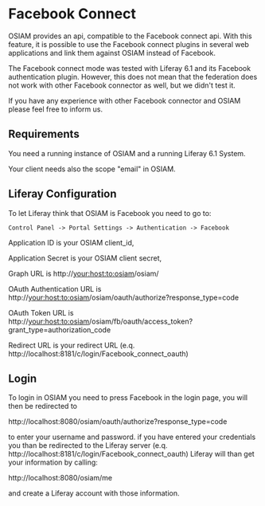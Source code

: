 # Facebook Connect

OSIAM provides an api, compatible to the Facebook connect api. With this feature, it is possible to use the Facebook connect plugins in several web applications and link them against OSIAM instead of Facebook.

The Facebook connect mode was tested with Liferay 6.1 and its Facebook authentication plugin.
However, this does not mean that the federation does not work with other Facebook connector as well, but we didn't test it. 

If you have any experience with other Facebook connector and OSIAM please feel free to inform us.

## Requirements

You need a running instance of OSIAM and a running Liferay 6.1 System.

Your client needs also the scope "email" in OSIAM.

## Liferay Configuration

To let Liferay think that OSIAM is Facebook you need to go to:

    Control Panel -> Portal Settings -> Authentication -> Facebook

Application ID is your OSIAM client_id,

Application Secret is your OSIAM client secret,

Graph URL is http://<your:host:to:osiam>/osiam/

OAuth Authentication URL is http://<your:host:to:osiam>/osiam/oauth/authorize?response_type=code

OAuth Token URL is http://<your:host:to:osiam>/osiam/fb/oauth/access_token?grant_type=authorization_code

Redirect URL is your redirect URL (e.q. http://localhost:8181/c/login/Facebook_connect_oauth)

## Login

To login in OSIAM you need to press Facebook in the login page, you will then be redirected to 

http://localhost:8080/osiam/oauth/authorize?response_type=code

to enter your username and password. if you have entered your credentials you than be redirected to the Liferay server (e.q. http://localhost:8181/c/login/Facebook_connect_oauth) Liferay will than get your information by calling:

http://localhost:8080/osiam/me

and create a Liferay account with those information.
